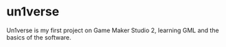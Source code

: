 # un1verse
Un1verse is my first project on Game Maker Studio 2, learning GML and the basics of the software.
